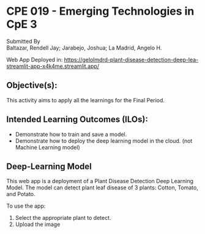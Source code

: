 # CPE 019 - Emerging Technologies in CpE 3

Submitted By <br>
Baltazar, Rendell Jay; Jarabejo, Joshua; La Madrid, Angelo H. <br>

Web App Deployed in: https://gelolmdrd-plant-disease-detection-deep-lea-streamlit-app-x4k4me.streamlit.app/

## Objective(s):

This activity aims to apply all the learnings for the Final Period.

## Intended Learning Outcomes (ILOs):

- Demonstrate how to train and save a model.
- Demonstrate how to deploy the deep learning model in the cloud. (not Machine Learning model)

## Deep-Learning Model

This web app is a deployment of a Plant Disease Detection Deep Learning Model. The model can detect plant leaf disease of 3 plants: Cotton, Tomato, and Potato.

To use the app:

1. Select the appropriate plant to detect.
2. Upload the image
